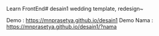 Learn FrontEnd# desain1
wedding template, redesign~

Demo : https://mnprasetya.github.io/desain1
Demo Nama : https://mnprasetya.github.io/desain1/?nama
